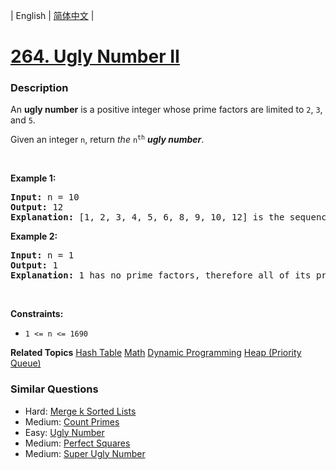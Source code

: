 | English | [简体中文](README.md) |

# [264. Ugly Number II](https://leetcode-cn.com/problems/ugly-number-ii)
 ### Description
<p>An <strong>ugly number</strong> is a positive integer whose prime factors are limited to <code>2</code>, <code>3</code>, and <code>5</code>.</p>

<p>Given an integer <code>n</code>, return <em>the</em> <code>n<sup>th</sup></code> <em><strong>ugly number</strong></em>.</p>

<p>&nbsp;</p>
<p><strong>Example 1:</strong></p>

<pre>
<strong>Input:</strong> n = 10
<strong>Output:</strong> 12
<strong>Explanation:</strong> [1, 2, 3, 4, 5, 6, 8, 9, 10, 12] is the sequence of the first 10 ugly numbers.
</pre>

<p><strong>Example 2:</strong></p>

<pre>
<strong>Input:</strong> n = 1
<strong>Output:</strong> 1
<strong>Explanation:</strong> 1 has no prime factors, therefore all of its prime factors are limited to 2, 3, and 5.
</pre>

<p>&nbsp;</p>
<p><strong>Constraints:</strong></p>

<ul>
	<li><code>1 &lt;= n &lt;= 1690</code></li>
</ul>

**Related Topics**  [Hash Table](https://leetcode-cn.com/tag/hash-table) [Math](https://leetcode-cn.com/tag/math) [Dynamic Programming](https://leetcode-cn.com/tag/dynamic-programming) [Heap (Priority Queue)](https://leetcode-cn.com/tag/heap-priority-queue) 

### Similar Questions
 - Hard:	[Merge k Sorted Lists](https://leetcode-cn.com/problems/merge-k-sorted-lists) 
 - Medium:	[Count Primes](https://leetcode-cn.com/problems/count-primes) 
 - Easy:	[Ugly Number](https://leetcode-cn.com/problems/ugly-number) 
 - Medium:	[Perfect Squares](https://leetcode-cn.com/problems/perfect-squares) 
 - Medium:	[Super Ugly Number](https://leetcode-cn.com/problems/super-ugly-number) 
